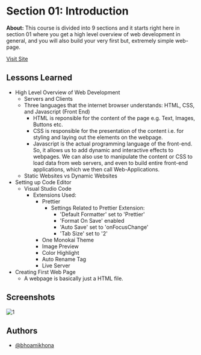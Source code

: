 # Section 01: Introduction

**About:** This course is divided into 9 sections and it starts right here in section 01 where you get a high level overview of web development in general, and you will also build your very first but, extremely simple web-page.

[Visit Site](https://bhoamikhona.github.io/html-css-bootcamp/Section%2001/index.html)

## Lessons Learned

- High Level Overview of Web Development
  - Servers and Clients
  - Three languages that the internet browser understands: HTML, CSS, and Javascript (Front End)
    - HTML is reponsible for the content of the page e.g. Text, Images, Buttons etc.
    - CSS is responsible for the presentation of the content i.e. for styling and laying out the elements on the webpage.
    - Javascript is the actual programming language of the front-end. So, it allows us to add dynamic and interactive effects to webpages. We can also use to manipulate the content or CSS to load data from web servers, and even to build entire front-end applications, which we then call Web-Applications.
  - Static Websites vs Dynamic Websites
- Setting up Code Editor
  - Visual Studio Code
    - Extensions Used:
      - Prettier
        - Settings Related to Prettier Extension:
          - 'Default Formatter' set to 'Prettier'
          - 'Format On Save' enabled
          - 'Auto Save' set to 'onFocusChange'
          - 'Tab Size' set to '2'
      - One Monokai Theme
      - Image Preview
      - Color Highlight
      - Auto Rename Tag
      - Live Server
- Creating First Web Page
  - A webpage is basically just a HTML file.

## Screenshots

![1](https://user-images.githubusercontent.com/50435319/225618267-158102bc-5643-4fb3-9cc6-4d2e278358cf.PNG)

## Authors

- [@bhoamikhona](https://github.com/bhoamikhona)
